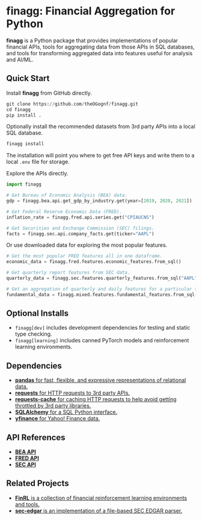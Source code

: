 # finagg: Financial Aggregation for Python

**finagg** is a Python package that provides implementations of popular financial APIs,
tools for aggregating data from those APIs in SQL databases, and tools for transforming
aggregated data into features useful for analysis and AI/ML.

## Quick Start

Install **finagg** from GitHub directly.

```python
git clone https://github.com/theOGognf/finagg.git
cd finagg
pip install .
```

Optionally install the recommended datasets from 3rd party APIs into a local SQL database.

```python
finagg install
```

The installation will point you where to get free API keys and write them to a local
`.env` file for storage.

Explore the APIs directly.

```python
import finagg

# Get Bureau of Economic Analysis (BEA) data.
gdp = finagg.bea.api.get_gdp_by_industry.get(year=[2019, 2020, 2021])

# Get Federal Reserve Economic Data (FRED).
inflation_rate = finagg.fred.api.series.get("CPIAUCNS")

# Get Securities and Exchange Commission (SEC) filings.
facts = finagg.sec.api.company_facts.get(ticker="AAPL")
```

Or use downloaded data for exploring the most popular features.

```python
# Get the most popular FRED features all in one dataframe.
economic_data = finagg.fred.features.economic_features.from_sql()

# Get quarterly report features from SEC data.
quarterly_data = finagg.sec.features.quarterly_features.from_sql("AAPL")

# Get an aggregation of quarterly and daily features for a particular ticker.
fundamental_data = finagg.mixed.features.fundamental_features.from_sql("AAPL")
```

## Optional Installs

- `finagg[dev]` includes development dependencies for testing and static type checking.
- `finagg[learning]` includes canned PyTorch models and reinforcement learning environments.

## Dependencies

- [**pandas** for fast, flexible, and expressive representations of relational data.](https://pandas.pydata.org/)
- [**requests** for HTTP requests to 3rd party APIs.](https://requests.readthedocs.io/en/latest/)
- [**requests-cache** for caching HTTP requests to help avoid getting throttled by 3rd party libraries.](https://requests-cache.readthedocs.io/en/stable/)
- [**SQLAlchemy** for a SQL Python interface.](https://www.sqlalchemy.org/)
- [**yfinance** for Yahoo! Finance data.](https://github.com/ranaroussi/yfinance)

## API References

- [**BEA API**](https://apps.bea.gov/api/signup/)
- [**FRED API**](https://fred.stlouisfed.org/docs/api/fred/)
- [**SEC API**](https://www.sec.gov/edgar/sec-api-documentation)

## Related Projects

- [**FinRL** is a collection of financial reinforcement learning environments and tools.](https://github.com/AI4Finance-Foundation/FinRL)
- [**sec-edgar** is an implementation of a file-based SEC EDGAR parser.](https://github.com/sec-edgar/sec-edgar)
